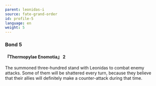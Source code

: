 ```yaml
---
parent: leonidas-i
source: fate-grand-order
id: profile-5
language: en
weight: 5
---
```


### Bond 5

#### 『Thermopylae Enomotia』 2

The summoned three-hundred stand with Leonidas to combat enemy attacks. Some of them will be shattered every turn, because they believe that their allies will definitely make a counter-attack during that time.
